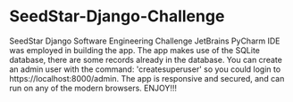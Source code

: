 # SeedStar-Django-Challenge
SeedStar Django Software Engineering Challenge
JetBrains PyCharm IDE was employed in building the app.
The app makes use of the SQLite database, there are some records already in the database.
You can create an admin user with the command: 'createsuperuser' so you could login to https://localhost:8000/admin.
The app is responsive and secured, and can run on any of the modern browsers.
ENJOY!!!
